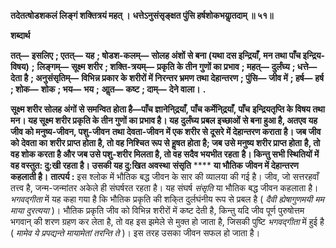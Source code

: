 **तदेतत्षोडशकलं लिङ्गं शक्तित्रयं महत् ।** **धत्तेऽनुसंसृङ्क्षत पुंसि हर्षशोकभयाॢतदाम् ॥ ५१॥** 

**शब्दार्थ** 

**तत्—** **इसलिए** **; एतत्—** **यह** **; षोडश-कलम्—** **सोलह अंशों से बना (यथा दस इन्द्रियाँ, मन तथा पाँच इन्द्रिय-विषय)** **;** **लिङ्गम्—** **सूक्ष्म शरीर** **; शक्ति-त्रयम्—** **प्रकृति के तीन गुणों का प्रभाव** **; महत्—** **दुर्लंघ्य** **; धत्ते—** **देता है** **; अनुसंसृतिम्—** **विभिन्न प्रकार के शरीरों में निरन्तर भ्रमण तथा देहान्तरण** **; पुंसि—** **जीव में** **; हर्ष—** **हर्ष** **; शोक—** **शोक** **; भय—** **भय** **;** **आॢत—** **कष्ट** **; दाम्—** **देने वाला।** **.** 

**सूक्ष्म शरीर सोलह अंगों से समन्वित होता है—पाँच ज्ञानेनि्द्रयाँ, पाँच कर्मेनि्द्रयाँ, पाँच** **इन्द्रियतृप्ति के विषय तथा मन। यह सूक्ष्म शरीर प्रकृति के तीन गुणों का प्रभाव है। यह** **दुर्लंघ्य प्रबल इच्छाओं से बना हुआ है, अतएव यह जीव को मनुष्य-जीवन, पशु-जीवन** **तथा देवता-जीवन में एक शरीर से दूसरे में देहान्तरण कराता है। जब जीव को देवता का** **शरीर प्राप्त होता है, तो वह निश्चित रूप से हॢषत होता है; जब उसे मनुष्य शरीर प्राप्त होता** **है, तो वह शोक करता है और जब उसे पशु-शरीर मिलता है, तो वह सदैव भयभीत रहता** **है। किन्तु सभी स्थितियों में वह वस्तुत: दु:खी रहता है। उसकी यह दु:खित अवस्था** **संसृति** **** **या भौतिक जीवन में देहान्तरण कहलाती है।** **तात्पर्य :** इस श्लोक में भौतिक बद्ध जीवन के सार की व्यालया की गई है। जीव, जो सत्तरहवाँ तत्त्व है, जन्म-जन्मांतर अकेले ही संघर्षरत रहता है। यह संघर्ष *संसृति* या भौतिक बद्ध जीवन कहलाता है। *भगवद्गीता* में यह कहा गया है कि भौतिक प्रकृति की शकि्त दुर्लघंनीय रूप से प्रबल है ( *दैवी ह्येषागुणमयी मम माया दुरत्यया* )। भौतिक प्रकृति जीव को विभिन्न शरीरों में कष्ट देती है, किन्तु यदि जीव पूर्ण पुरुषोत्तम भगवान् की शरण ग्रहण कर लेता है, तो वह इस झमेले से मुक्त हो जाता है, जिसकी पुष्टि *भगवद्गीता* में हुई है ( *मामेव ये प्रपद्यन्ते मायामेतां तरन्ति* *ते* )। इस तरह उसका जीवन सफल हो जाता है।  